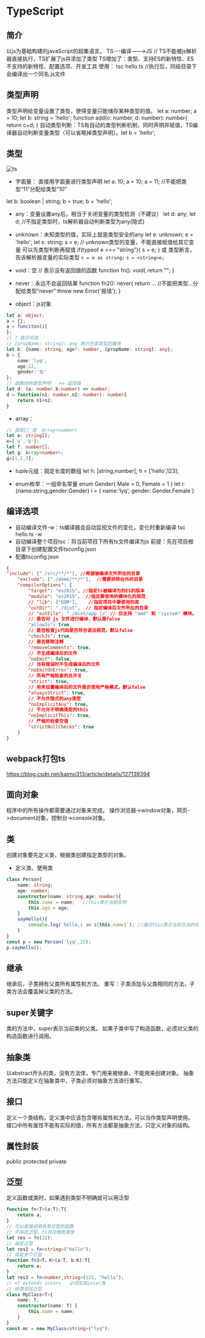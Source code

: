 # TypeScript

## 简介

以js为基础构建的javaScript的超集语言。
TS---编译--->JS    // TS不能被js解析器直接执行，TS扩展了js并添加了类型
TS增加了：类型、支持ES的新特性、ES不支持的新特性、配置选项、开发工具
使用： tsc  hello.ts   //执行后，同级目录下会编译出一个同名.js文件

## 类型声明

类型声明给变量设置了类型，使得变量只能储存某种类型的值。
let a: number;
a = 10;
let b: string = 'hello';
function add(c: number, d: number): number{
    return c+d;
}
自动类型判断：TS有自动的类型判断机制，同时声明并赋值，TS编译器自动判断变量类型（可以省略掉类型声明）。let b = 'hello';

## 类型

![ts](img/ts.jpg)

* 字面量： 直接用字面量进行类型声明
let a: 10;
a = 10;
a = 11;  //不能把类型“11”分配给类型“10”
<!-- 联合类型 -->
let b: boolean | string;
b = true;
b = 'hello';

* any：变量设置any后，相当于关闭变量的类型检测（不建议）
let d: any;
let d;     //不指定类型时，ts解析器自动判断类型为any(隐式)

* unknown：未知类型的值，实际上就是类型安全的any
let e: unknown;
e = 'hello';
let s: string;
s = e;  // unknown类型的变量，不能直接赋值给其它变量
可以先类型判断再赋值
if(typeof e === "string"){
    s = e;
}
或 类型断言，告诉解析器变量的实际类型
`s = e as string;`
`s = <string>e;`

* void：空
// 表示没有返回值的函数
function fn(): void{
    return "";
}
* never：永远不会返回结果
function fn2(): never{
    return ...   //不能把类型...分配给类型“never”
    throw new Error('报错');
}

* object：js对象

```ts
let a: object;
a = {};
a = funciton(){
};
// ? 表示可选 
// [propName: string]: any 表示任意类型的属性
let b: {name: string, age?: number, [propName: string]: any};
b = {
    name:'lyq',
    age:22,
    gender:'女'
};
// 函数结构类型声明   => 返回值
let d: (a: number,b:number) => number;
d = function(n1: number,n2: number): number{
    return n1+n2;
}
```

* array：

```ts
// 类型[] 或  Array<number>
let e: string[];
e=['a','b'];
let f: number[];
let g: Array<number>;
g=[1,2,3];
```

* tuple元组：固定长度的数组
let h: [string,number];
h = ['hello',123];

* enum枚举：一组命名常量
enum Gender{
    Male = 0,
    Female = 1
}
let i: {name:string,gender:Gender}
i = {
    name:'lyq',
    gender: Gender.Female
}

## 编译选项

* 自动编译文件-w：ts编译器会自动监视文件的变化，变化时重新编译
tsc hello.ts  -w
* 自动编译整个项目tsc：将当前项目下所有ts文件编译为js
前提：先在项目根目录下创建配置文件tsconfig.json
* 配置tsconfig.json

```json
{
"include": ["./src/**/*"], //希望被编译文件所在的目录
    "exclude": ["./demo/**/*"],  //需要排除在外的目录
    "compilerOptions": {
        "target": "es2015", //指定ts被编译为的ES的版本
        "module": "es2015",  //指定要使用的模块化的规范
        // "lib": ["DOM"],    //指定项目中要使用的库
        "outDir": "./dist",  // 指定编译后文件所在的目录
        // "outFile": "./dist/app.js" // 仅支持 "amd" 和 "system" 模块。
        // 是否对 js 文件进行编译，默认是false
        "allowJs": true,
        // 是否检查js代码是否符合语法规范，默认false
        "checkJs": true,
        // 是否移除注释
        "removeComments": true,
        // 不生成编译后的文件
        "noEmit": false,
        // 当有错误时不生成编译后的文件
        "noEmitOnError": true,
        // 所有严格检查的总开关
        "strict": true,
        // 用来设置编译后的文件是否使用严格模式，默认false
        "alwaysStrict": true,
        // 不允许隐式的any类型
        "noImplicitAny": true,
        // 不允许不明确类型的this
        "noImplicitThis": true,
        // 严格的检查空值
        "strictNullChecks": true
    }
}
```

## webpack打包ts

<https://blog.csdn.net/kaimo313/article/details/127139394>

## 面向对象

程序中的所有操作都需要通过对象来完成。
操作浏览器->window对象，网页->document对象，控制台->console对象。

## 类

创建对象要先定义类，根据类创建指定类型的对象。

* 定义类、使用类

```ts
class Person{
    name: string;
    age: number;
    constructor(name: string,age: number){
        this.name = name;   //this表示当前实例
        this.age = age;
    }
    sayHello(){
        console.log(`hello,i am ${this.name}`); //通过this表示当前方法的对象
    }
}
const p = new Person('lyq',22);
p.sayHello();
```

## 继承

继承后，子类拥有父类所有属性和方法。
重写：子类添加与父类相同的方法，子类方法会覆盖掉父类的方法。

## super关键字

类的方法中，super表示当前类的父类。
如果子类中写了构造函数，必须对父类的构造函数进行调用。

## 抽象类

以abstract开头的类，没有方法体，专门用来被继承，不能用来创建对象。
抽象方法只能定义在抽象类中，子类必须对抽象方法进行重写。

## 接口

定义一个类结构，定义类中应该包含哪些属性和方法，可以当作类型声明使用。
接口中所有属性不能有实际的值，所有方法都是抽象方法，只定义对象的结构。

## 属性封装

public
protected
private

## 泛型

定义函数或类时，如果遇到类型不明确就可以用泛型

```ts
function fn<T>(a:T):T{
    return a;
}
// 可以直接调用具有泛型的函数
// 不指定泛型，ts自动推断类型
let res = fn(22);
// 指定泛型
let res2 = fn<string>("hello");
// 指定多个泛型
function fn3<T，K>(a:T, b:K):T{
    return a;
}
let res3 = fn<number,string>(123, "hello");
// <T extends inter>   必须实现inter类
// 给类添加泛型
class MyClass<T>{
    name: T;
    constructor(name: T) {
        this.name = name;
    }
}
const mc = new MyClass<string>("lyq");
```
